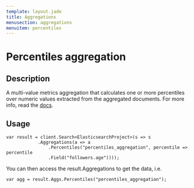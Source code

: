 ```yaml
---
template: layout.jade
title: Aggregations
menusection: aggregations
menuitem: percentiles
---
```



# Percentiles aggregation

## Description

A multi-value metrics aggregation that calculates one or more percentiles over numeric values extracted from the aggregated documents. For more info, read the [docs]().

## Usage

	var result = client.Search<ElasticsearchProject>(s => s
				.Aggregations(a => a
					.Percentiles("percentiles_aggregation", percentile => percentile
					.Field("followers.age"))));

You can then access the result.Aggregations to get the data, i.e.

	var agg = result.Aggs.Percentiles("percentiles_aggregation");
